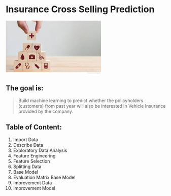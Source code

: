 # Insurance Cross Selling Prediction
![Image of CrossSell](https://github.com/alamalfaris/Insured_Cross_Sell/blob/main/img_cross.jpg)

## The goal is:
> Build machine learning to predict whether the policyholders (customers) from past year will also be interested in Vehicle Insurance provided by the company.

## Table of Content:
1. Import Data
2. Describe Data
3. Exploratory Data Analysis
4. Feature Engineering
5. Feature Selection
6. Splitting Data
7. Base Model
8. Evaluation Matrix Base Model
9. Improvement Data
10. Improvement Model
